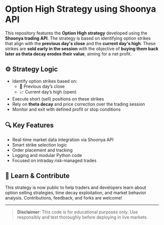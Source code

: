 # Option High Strategy using Shoonya API

This repository features the **Option High strategy** developed using the **Shoonya trading API**. The strategy is based on identifying option strikes that align with the **previous day's close** and the **current day's high**. These strikes are **sold early in the session** with the objective of **buying them back later as theta decay erodes their value**, aiming for a net profit.

## ⚙️ Strategy Logic
- Identify option strikes based on:
  - 📌 Previous day’s close
  - 📈 Current day’s high (open)
- Execute short (sell) positions on these strikes
- Rely on **theta decay** and price correction over the trading session
- Monitor and exit with defined profit or stop conditions

## 🔍 Key Features
- Real-time market data integration via Shoonya API
- Smart strike selection logic
- Order placement and tracking
- Logging and modular Python code
- Focused on intraday risk-managed trades

## 🤝 Learn & Contribute
This strategy is now public to help traders and developers learn about option selling strategies, time decay exploitation, and market behavior analysis. Contributions, feedback, and forks are welcome!

---

> **Disclaimer**: This code is for educational purposes only. Use responsibly and test thoroughly before deploying in live markets.

